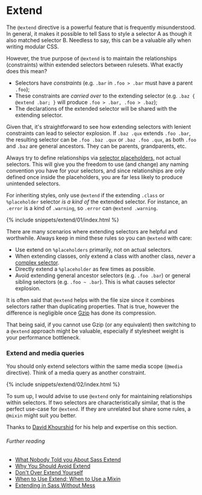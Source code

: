 
# Extend

The `@extend` directive is a powerful feature that is frequently misunderstood. In general, it makes it possible to tell Sass to style a selector A as though it also matched selector B. Needless to say, this can be a valuable ally when writing modular CSS.

However, the true purpose of `@extend` is to maintain the relationships (constraints) within extended selectors between rulesets. What exactly does this mean?

- Selectors have *constraints* (e.g. `.bar` in `.foo > .bar` must have a parent `.foo`);
- These constraints are *carried over* to the extending selector (e.g. `.baz { @extend .bar; }` will produce `.foo > .bar, .foo > .baz`);
- The declarations of the extended selector will be shared with the extending selector.

Given that, it's straightforward to see how extending selectors with lenient constraints can lead to selector explosion. If `.baz .qux` extends `.foo .bar`, the resulting selector can be `.foo .baz .qux` or `.baz .foo .qux`, as both `.foo` and `.baz` are general ancestors. They can be parents, grandparents, etc.

Always try to define relationships via [selector placeholders](http://www.sitepoint.com/sass-reference/placeholders/), not actual selectors. This will give you the freedom to use (and change) any naming convention you have for your selectors, and since relationships are only defined once inside the placeholders, you are far less likely to produce unintended selectors.

For inheriting styles, only use `@extend` if the extending `.class` or `%placeholder` selector _is a kind of_ the extended selector. For instance, an `.error` is a kind of `.warning`, so `.error` can `@extend .warning`.

{% include snippets/extend/01/index.html %}

There are many scenarios where extending selectors are helpful and worthwhile. Always keep in mind these rules so you can `@extend` with care:

* Use extend on `%placeholders` primarily, not on actual selectors.
* When extending classes, only extend a class with another class, _never_ a [complex selector](http://www.w3.org/TR/selectors4/#syntax).
* Directly extend a `%placeholder` as few times as possible.
* Avoid extending general ancestor selectors (e.g. `.foo .bar`) or general sibling selectors (e.g. `.foo ~ .bar`). This is what causes selector explosion.

<div class="note">
  <p>It is often said that <code>@extend</code> helps with the file size since it combines selectors rather than duplicating properties. That is true, however the difference is negligible once <a href="http://en.wikipedia.org/wiki/Gzip">Gzip</a> has done its compression.</p>
  <p>That being said, if you cannot use Gzip (or any equivalent) then switching to a <code>@extend</code> approach might be valuable, especially if stylesheet weight is your performance bottleneck.</p>
</div>

### Extend and media queries

You should only extend selectors within the same media scope (`@media` directive). Think of a media query as another constraint.

{% include snippets/extend/02/index.html %}

To sum up, I would advise to use `@extend` only for maintaining relationships within selectors. If two selectors are characteristically similar, that is the perfect use-case for `@extend`. If they are unrelated but share some rules, a `@mixin` might suit you better.

<div class="note">
  <p>Thanks to <a href="https://twitter.com/davidkpiano">David Khourshid</a> for his help and expertise on this section.</p>
</div>

###### Further reading

* [What Nobody Told you About Sass Extend](http://www.sitepoint.com/sass-extend-nobody-told-you/)
* [Why You Should Avoid Extend](http://www.sitepoint.com/avoid-sass-extend/)
* [Don't Over Extend Yourself](http://pressupinc.com/blog/2014/11/dont-overextend-yourself-in-sass/)
* [When to Use Extend; When to Use a Mixin](http://csswizardry.com/2014/11/when-to-use-extend-when-to-use-a-mixin/)
* [Extending in Sass Without Mess](http://www.smashingmagazine.com/2015/05/04/extending-in-sass-without-mess/)
